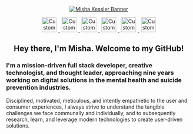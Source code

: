 
<p align="center">
  <a href="https://www.mishakessler.com">
  <img src="https://imgur.com/u6942Q8.gif" alt="Misha Kessler Banner"/>
  </a>
</p>

<p align="center">
  <a href="https://www.mishakessler.com">
    <img src="https://imgur.com/PowY5kh.png" alt="Custom Watercolor Portfolio Logo" height="40px" style="margin:0 5px"/>
  </a>
  <a href="https://www.linkedin.com/in/mishakessler">
    <img src="https://imgur.com/AoH5Wac.png" alt="Custom Watercolor LinkedIn Logo" height="40px" style="margin:0 5px"/>
  </a>
  <a href="https://angel.co/u/mishakessler">
    <img src="https://imgur.com/leDskxg.png" alt="Custom Watercolor Angel.co Logo" height="40px" style="margin:0 5px"/>
  </a>
  <a href="http://cofounderslab.com/profile/misha-kessler">
    <img src="https://imgur.com/sPXLXvg.png" alt="Custom Watercolor CoFoundersLab Logo" height="40px" style="margin:0 5px"/>
  </a>
  <a href="https://www.instagram.com/mishakessler">
    <img src="https://imgur.com/YNTGISb.png" alt="Custom Watercolor Instagram Logo" height="40px" style="margin:0 5px"/>
  </a>
  <a href="mailto:misha.kessler@gmail.com">
    <img src="https://imgur.com/nHHlXdx.png" alt="Custom Watercolor Email Logo" height="40px" style="margin:0 5px"/>
  </a>
</p>

<h2 align="center">Hey there, I'm Misha. Welcome to my GitHub!</h2>

### I'm a mission-driven full stack developer, creative technologist, and thought leader, approaching nine years working on digital solutions in the mental health and suicide prevention industries.</h5>

Disciplined, motivated, meticulous, and intently empathetic to the user and consumer experiences, I always strive to understand the tangible challenges we face communally and individually, and to subsequently research, learn, and leverage modern technologies to create user-driven solutions.
